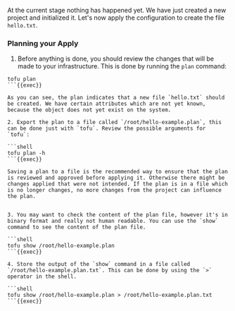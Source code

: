At the current stage nothing has happened yet. We have just created a new project and initialized it. Let's now apply the configuration to create the file `hello.txt`.

### Planning your Apply

1. Before anything is done, you should review the changes that will be made to your infrastructure. This is done by running the `plan` command:

```shell
tofu plan
```{{exec}}

As you can see, the plan indicates that a new file `hello.txt` should be created. We have certain attributes which are not yet known, because the object does not yet exist on the system.

2. Export the plan to a file called `/root/hello-example.plan`, this can be done just with `tofu`. Review the possible arguments for `tofu`:

```shell
tofu plan -h
```{{exec}}

Saving a plan to a file is the recommended way to ensure that the plan is reviewed and approved before applying it. Otherwise there might be changes applied that were not intended. If the plan is in a file which is no longer changes, no more changes from the project can influence the plan.


3. You may want to check the content of the plan file, however it's in binary format and really not human readable. You can use the `show` command to see the content of the plan file.

```shell
tofu show /root/hello-example.plan
```{{exec}}

4. Store the output of the `show` command in a file called `/root/hello-example.plan.txt`. This can be done by using the `>` operator in the shell.

```shell
tofu show /root/hello-example.plan > /root/hello-example.plan.txt
```{{exec}}
